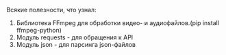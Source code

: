 Всякие полезности, что узнал:
1. Библиотека FFmpeg для обработки видео- и аудиофайлов.(pip install ffmpeg-python)
2. Модуль requests - для обращения к API
3. Модуль json - для парсинга json-файлов
